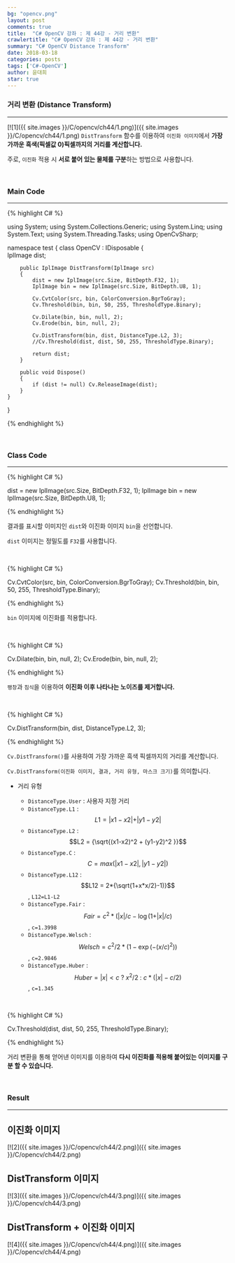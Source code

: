 ```yaml
---
bg: "opencv.png"
layout: post
comments: true
title:  "C# OpenCV 강좌 : 제 44강 - 거리 변환"
crawlertitle: "C# OpenCV 강좌 : 제 44강 - 거리 변환"
summary: "C# OpenCV Distance Transform"
date: 2018-03-18
categories: posts
tags: ['C#-OpenCV']
author: 윤대희
star: true
---
```


### 거리 변환 (Distance Transform) ###
----------
[![1]({{ site.images }}/C/opencv/ch44/1.png)]({{ site.images }}/C/opencv/ch44/1.png)
`DistTransform` 함수를 이용하여 `이진화 이미지`에서 **가장 가까운 흑색(픽셀값 0)픽셀까지의 거리를 계산합니다.**

주로, `이진화` 적용 시 **서로 붙어 있는 물체를 구분**하는 방법으로 사용합니다.

<br>

### Main Code ###
----------
{% highlight C# %}

using System;
using System.Collections.Generic;
using System.Linq;
using System.Text;
using System.Threading.Tasks;
using OpenCvSharp;

namespace test
{
    class OpenCV : IDisposable
    {  
        IplImage dist;
        
        public IplImage DistTransform(IplImage src)
        {
            dist = new IplImage(src.Size, BitDepth.F32, 1);
            IplImage bin = new IplImage(src.Size, BitDepth.U8, 1);
            
            Cv.CvtColor(src, bin, ColorConversion.BgrToGray);
            Cv.Threshold(bin, bin, 50, 255, ThresholdType.Binary);

            Cv.Dilate(bin, bin, null, 2);
            Cv.Erode(bin, bin, null, 2);

            Cv.DistTransform(bin, dist, DistanceType.L2, 3);
            //Cv.Threshold(dist, dist, 50, 255, ThresholdType.Binary);

            return dist;
        }
                  
        public void Dispose()
        {
            if (dist != null) Cv.ReleaseImage(dist);
        }
    }
}

{% endhighlight %}

<br>

### Class Code ###
----------
{% highlight C# %}

dist = new IplImage(src.Size, BitDepth.F32, 1);
IplImage bin = new IplImage(src.Size, BitDepth.U8, 1);

{% endhighlight %}

결과를 표시할 이미지인 `dist`와 이진화 이미지 `bin`을 선언합니다.

`dist` 이미지는 정밀도를 `F32`를 사용합니다.

<br>

{% highlight C# %}

Cv.CvtColor(src, bin, ColorConversion.BgrToGray);
Cv.Threshold(bin, bin, 50, 255, ThresholdType.Binary);

{% endhighlight %}

`bin` 이미지에 이진화를 적용합니다.

<br>

{% highlight C# %}

Cv.Dilate(bin, bin, null, 2);
Cv.Erode(bin, bin, null, 2);

{% endhighlight %}

`팽창`과 `침식`을 이용하여 **이진화 이후 나타나는 노이즈를 제거합니다.**

<br>

{% highlight C# %}

Cv.DistTransform(bin, dist, DistanceType.L2, 3);

{% endhighlight %}

`Cv.DistTransform()`를 사용하여 가장 가까운 흑색 픽셀까지의 거리를 계산합니다.

`Cv.DistTransform(이진화 이미지, 결과, 거리 유형, 마스크 크기)`를 의미합니다.

* 거리 유형

    * `DistanceType.User` : 사용자 지정 거리
    * `DistanceType.L1` : $$L1 = \vert x1-x2 \vert + \vert y1-y2 \vert$$
    * `DistanceType.L2` : $$L2 = {\sqrt{(x1-x2)^2 + (y1-y2)^2 }}$$ 
    * `DistanceType.C` : $$C = max(\vert x1-x2 \vert,\vert y1-y2 \vert)$$
    * `DistanceType.L12` : $$L12 = 2*{\sqrt{1+x*x/2}-1)}$$, `L12=L1-L2`
    * `DistanceType.Fair` : $$Fair = c^2*({\vert x \vert/c-\log(1+\vert x \vert/c)}$$, `c=1.3998`
    * `DistanceType.Welsch` : $$Welsch = {c^2}/{2*(1-\exp(-(x/c)^2))}$$, `c=2.9846`
    * `DistanceType.Huber` : $$Huber = \vert x \vert \lt c \text{  ?  } {x^2}/2 \text{  :  } c*(\vert x \vert -c/2)$$, `c=1.345`

<br>

{% highlight C# %}

Cv.Threshold(dist, dist, 50, 255, ThresholdType.Binary);

{% endhighlight %}

거리 변환을 통해 얻어낸 이미지를 이용하여 **다시 이진화를 적용해 붙어있는 이미지를 구분 할 수 있습니다.**

<br>

### Result ###
----------
## 이진화 이미지 ##
[![2]({{ site.images }}/C/opencv/ch44/2.png)]({{ site.images }}/C/opencv/ch44/2.png)
<br>
## DistTransform 이미지 ##
[![3]({{ site.images }}/C/opencv/ch44/3.png)]({{ site.images }}/C/opencv/ch44/3.png)
<br>
## DistTransform + 이진화 이미지 ##
[![4]({{ site.images }}/C/opencv/ch44/4.png)]({{ site.images }}/C/opencv/ch44/4.png)
